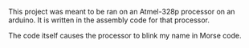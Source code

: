 This project was meant to be ran on an Atmel-328p processor on an arduino. It is written in the assembly code for that processor. 

The code itself causes the processor to blink my name in Morse code. 
